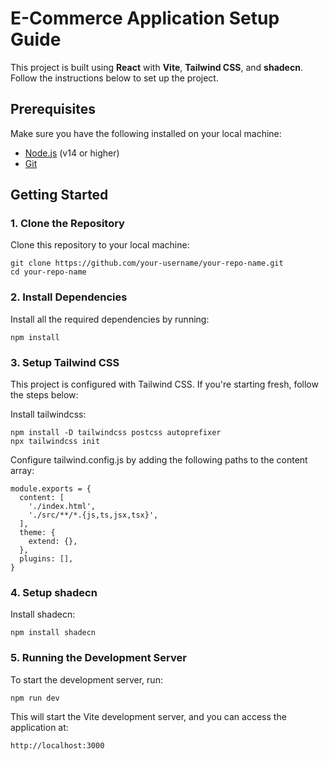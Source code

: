 # E-Commerce Application Setup Guide

This project is built using **React** with **Vite**, **Tailwind CSS**, and **shadecn**. Follow the instructions below to set up the project.

## Prerequisites

Make sure you have the following installed on your local machine:

- [Node.js](https://nodejs.org/) (v14 or higher)
- [Git](https://git-scm.com/)

## Getting Started

### 1. Clone the Repository

Clone this repository to your local machine:
```
git clone https://github.com/your-username/your-repo-name.git
cd your-repo-name
```

### 2. Install Dependencies
Install all the required dependencies by running:

```
npm install
```

### 3. Setup Tailwind CSS
This project is configured with Tailwind CSS. If you're starting fresh, follow the steps below:

Install tailwindcss:
```
npm install -D tailwindcss postcss autoprefixer
npx tailwindcss init
```

Configure tailwind.config.js by adding the following paths to the content array:

```
module.exports = {
  content: [
    './index.html',
    './src/**/*.{js,ts,jsx,tsx}',
  ],
  theme: {
    extend: {},
  },
  plugins: [],
}
```

### 4. Setup shadecn
Install shadecn:
```
npm install shadecn
```

### 5. Running the Development Server
To start the development server, run:
```
npm run dev
```
This will start the Vite development server, and you can access the application at:
```
http://localhost:3000
```
